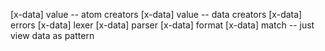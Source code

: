 [x-data] value -- atom creators
[x-data] value -- data creators
[x-data] errors
[x-data] lexer
[x-data] parser
[x-data] format
[x-data] match -- just view data as pattern
